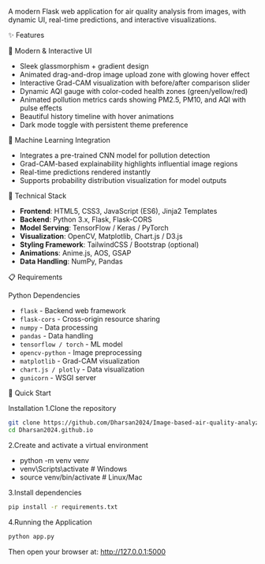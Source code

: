 A modern Flask web application for air quality analysis from images, with dynamic UI, real-time predictions, and interactive visualizations.

✨ Features

🎨 Modern & Interactive UI
- Sleek glassmorphism + gradient design
- Animated drag-and-drop image upload zone with glowing hover effect
- Interactive Grad-CAM visualization with before/after comparison slider
- Dynamic AQI gauge with color-coded health zones (green/yellow/red)
- Animated pollution metrics cards showing PM2.5, PM10, and AQI with pulse effects
- Beautiful history timeline with hover animations
- Dark mode toggle with persistent theme preference

🧠 Machine Learning Integration
- Integrates a pre-trained CNN model for pollution detection
- Grad-CAM-based explainability highlights influential image regions
- Real-time predictions rendered instantly
- Supports probability distribution visualization for model outputs

🧩 Technical Stack
- **Frontend**: HTML5, CSS3, JavaScript (ES6), Jinja2 Templates
- **Backend**: Python 3.x, Flask, Flask-CORS
- **Model Serving**: TensorFlow / Keras / PyTorch
- **Visualization**: OpenCV, Matplotlib, Chart.js / D3.js
- **Styling Framework**: TailwindCSS / Bootstrap (optional)
- **Animations**: Anime.js, AOS, GSAP
- **Data Handling**: NumPy, Pandas

📋 Requirements

Python Dependencies

- `flask` - Backend web framework
- `flask-cors` - Cross-origin resource sharing
- `numpy` - Data processing
- `pandas` - Data handling
- `tensorflow / torch` - ML model
- `opencv-python` - Image preprocessing
- `matplotlib` - Grad-CAM visualization
- `chart.js / plotly` - Data visualization
- `gunicorn` - WSGI server

🚀 Quick Start

Installation
1.Clone the repository
  ```bash
git clone https://github.com/Dharsan2024/Image-based-air-quality-analyzer.git
cd Dharsan2024.github.io
 ```

2.Create and activate a virtual environment

- python -m venv venv
- venv\Scripts\activate      # Windows
- source venv/bin/activate   # Linux/Mac

3.Install dependencies
```bash
pip install -r requirements.txt
 ```

4.Running the Application
```bash
python app.py
 ```
Then open your browser at: http://127.0.0.1:5000




